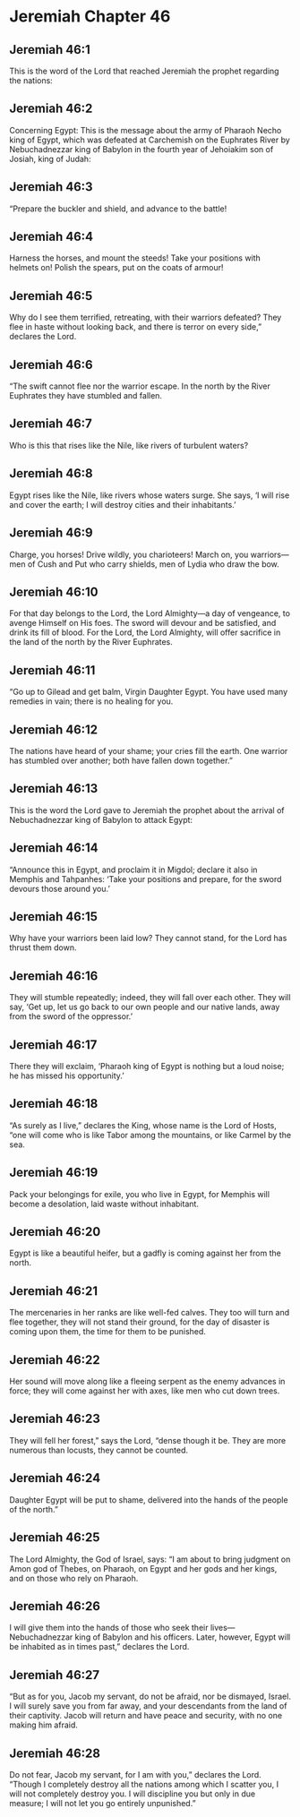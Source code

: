 # Jeremiah Chapter 46

## Jeremiah 46:1
This is the word of the Lord that reached Jeremiah the prophet regarding the nations:

## Jeremiah 46:2
Concerning Egypt: This is the message about the army of Pharaoh Necho king of Egypt, which was defeated at Carchemish on the Euphrates River by Nebuchadnezzar king of Babylon in the fourth year of Jehoiakim son of Josiah, king of Judah:

## Jeremiah 46:3
“Prepare the buckler and shield, and advance to the battle!

## Jeremiah 46:4
Harness the horses, and mount the steeds! Take your positions with helmets on! Polish the spears, put on the coats of armour!

## Jeremiah 46:5
Why do I see them terrified, retreating, with their warriors defeated? They flee in haste without looking back, and there is terror on every side,” declares the Lord.

## Jeremiah 46:6
“The swift cannot flee nor the warrior escape. In the north by the River Euphrates they have stumbled and fallen.

## Jeremiah 46:7
Who is this that rises like the Nile, like rivers of turbulent waters?

## Jeremiah 46:8
Egypt rises like the Nile, like rivers whose waters surge. She says, ‘I will rise and cover the earth; I will destroy cities and their inhabitants.’

## Jeremiah 46:9
Charge, you horses! Drive wildly, you charioteers! March on, you warriors—men of Cush and Put who carry shields, men of Lydia who draw the bow.

## Jeremiah 46:10
For that day belongs to the Lord, the Lord Almighty—a day of vengeance, to avenge Himself on His foes. The sword will devour and be satisfied, and drink its fill of blood. For the Lord, the Lord Almighty, will offer sacrifice in the land of the north by the River Euphrates.

## Jeremiah 46:11
“Go up to Gilead and get balm, Virgin Daughter Egypt. You have used many remedies in vain; there is no healing for you.

## Jeremiah 46:12
The nations have heard of your shame; your cries fill the earth. One warrior has stumbled over another; both have fallen down together.”

## Jeremiah 46:13
This is the word the Lord gave to Jeremiah the prophet about the arrival of Nebuchadnezzar king of Babylon to attack Egypt:

## Jeremiah 46:14
“Announce this in Egypt, and proclaim it in Migdol; declare it also in Memphis and Tahpanhes: ‘Take your positions and prepare, for the sword devours those around you.’

## Jeremiah 46:15
Why have your warriors been laid low? They cannot stand, for the Lord has thrust them down.

## Jeremiah 46:16
They will stumble repeatedly; indeed, they will fall over each other. They will say, ‘Get up, let us go back to our own people and our native lands, away from the sword of the oppressor.’

## Jeremiah 46:17
There they will exclaim, ‘Pharaoh king of Egypt is nothing but a loud noise; he has missed his opportunity.’

## Jeremiah 46:18
“As surely as I live,” declares the King, whose name is the Lord of Hosts, “one will come who is like Tabor among the mountains, or like Carmel by the sea.

## Jeremiah 46:19
Pack your belongings for exile, you who live in Egypt, for Memphis will become a desolation, laid waste without inhabitant.

## Jeremiah 46:20
Egypt is like a beautiful heifer, but a gadfly is coming against her from the north.

## Jeremiah 46:21
The mercenaries in her ranks are like well-fed calves. They too will turn and flee together, they will not stand their ground, for the day of disaster is coming upon them, the time for them to be punished.

## Jeremiah 46:22
Her sound will move along like a fleeing serpent as the enemy advances in force; they will come against her with axes, like men who cut down trees.

## Jeremiah 46:23
They will fell her forest,” says the Lord, “dense though it be. They are more numerous than locusts, they cannot be counted.

## Jeremiah 46:24
Daughter Egypt will be put to shame, delivered into the hands of the people of the north.”

## Jeremiah 46:25
The Lord Almighty, the God of Israel, says: “I am about to bring judgment on Amon god of Thebes, on Pharaoh, on Egypt and her gods and her kings, and on those who rely on Pharaoh.

## Jeremiah 46:26
I will give them into the hands of those who seek their lives—Nebuchadnezzar king of Babylon and his officers. Later, however, Egypt will be inhabited as in times past,” declares the Lord.

## Jeremiah 46:27
“But as for you, Jacob my servant, do not be afraid, nor be dismayed, Israel. I will surely save you from far away, and your descendants from the land of their captivity. Jacob will return and have peace and security, with no one making him afraid.

## Jeremiah 46:28
Do not fear, Jacob my servant, for I am with you,” declares the Lord. “Though I completely destroy all the nations among which I scatter you, I will not completely destroy you. I will discipline you but only in due measure; I will not let you go entirely unpunished.”
